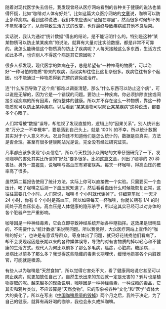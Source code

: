 随着对现代医学失去信任，我发现曾经从医疗网站看到的各种关于健康的说法也值得怀疑，比如“咖啡对人体有好处”。比如这篇大众医疗网站的[文章](https://www.mayoclinic.org/healthy-lifestyle/nutrition-and-healthy-eating/expert-answers/coffee-and-health/faq-20058339)说，咖啡可以防止多种疾病。看到这种说法，我们本来应该问“证据在哪里”，然而很多时候却不知不觉就接受了，从而导致生活方式的改变，也许最终导致疾病或其他不良后果。

实话说，我认为通过“统计数据”得出的结论，是不能证明什么的。特别是这种“某某物质可以防止某某疾病”的说法，就算有大量对比实验数据，都是非常不可靠的。我怎么能确信这个物质真的防止了疾病呢？人每天接触这么多东西，生活方式如此多样，也许别人不得这个病是其它原因呢？

很多人都发现，现代医学的弊病在于，总是希望有“一种神奇的物质”，可以治好“一种可怕的物质”带来的疾病，而现实却往往比这复杂很多。疾病往往有多个起因，也不能通过一种物质得到完整的避免或治疗。

连“什么东西导致了这个病”都难以调查清楚，那么“什么东西可以防止这个病”，可以说是无解的，因为它是一个错误的问题。要防止一种疾病，你必须排除直接或间接引起疾病的所有因素，保持整体的健康。所以并不存在这么一种物质，靠这一种物质就可以防止某种疾病。以后看到“某某食物可以防止某某疾病”这种说法，都要多个心眼了。

人们常常被“数据”误导，却忽视了发现直接的，逻辑上的“因果关系”。别人统计出来“万分之一不幸概率”，要是落到自己头上，就是 100% 的不幸，所以统计数据其实对于个人意义不大。况且你还不知道他们是怎么统计的，数据是否真实，方法是否合理。甚至有很多健康网站光是说，完全没有经过研究证实。

凡事都应该多发现“小众信息”，所以今天找到小众网站的文章仔细研究了一下，发现咖啡的害处其实比所谓的“好处”要多很多。比如[这篇文章](https://www.naturalmedicinejournal.com/journal/2017-05/coffee-and-hypertension?continueFlag=68be9f15b3dfcc02ba2779b421762165)，列出了咖啡的 20 种害处。另外一篇[报告](https://www.naturalmedicinejournal.com/journal/2017-05/coffee-and-hypertension?continueFlag=68be9f15b3dfcc02ba2779b421762165)，说咖啡与高血压有紧密联系。每天一杯咖啡，得高血压的概率高了很多。

虽然第二篇报告使用了统计方法，实际上你可以直接做一个实验。只需要买一个血压计，喝了咖啡之后测一下血压就知道了，然后看看血压什么时候能恢复正常，这往往需要几个小时。人们常说，咖啡 6 个小时就代谢掉了。仔细算笔账：一天才 24 小时，你有 6 个小时是高血压，所以如果每天一杯咖啡，你就长期有 1/4 的时间处于高血压状态。高血压是人体健康的隐形杀手，所以这其实已经可以对身体的各个脏器产生严重影响。

咖啡因是一种神经毒素，它会立即导致神经系统开始各种瞎指挥。这效果是很明显的，不需要什么“统计数据”来说明问题。所以我觉得，大众医疗网站上宣传的“咖啡的好处”，也许是有意误导群众。等身体出了问题，就只好花钱找他们看病了，却不会发现起因是长期以来的各种媒体误导，导致的对有害物质的掉以轻心和不健康的生活方式。现代人为何比以前多了那么多毛病，癌症，心脏病，糖尿病…… 发病比以前多了那么多？我觉得这些隐藏的毒素长期埋伏，缓慢地损害各个内脏器官，可能就是根源。

有些人以为咖啡是“天然食物”，所以觉得它害处不大，看了健康网站说它甚至可以防止疾病，就更加放任自己了。自然生长出来的东西就一定是无害的？鸦片也是植物提取的呢。越来越多的现象说明，咖啡因是一种神经毒素，一种成瘾的毒品，它其实和鸦片类似，不应该算是”天然食物”。它的形象被各种“文化”和“医学”媒体大大的美化了。所以在写出《[中国咖啡质量的毁掉](https://yinwang1.wordpress.com/2021/05/31/coffee/?continueFlag=68be9f15b3dfcc02ba2779b421762165)》两个月之后，我终于决定，为了自己的健康，就算有再好喝的咖啡，我也会永久戒掉咖啡。
